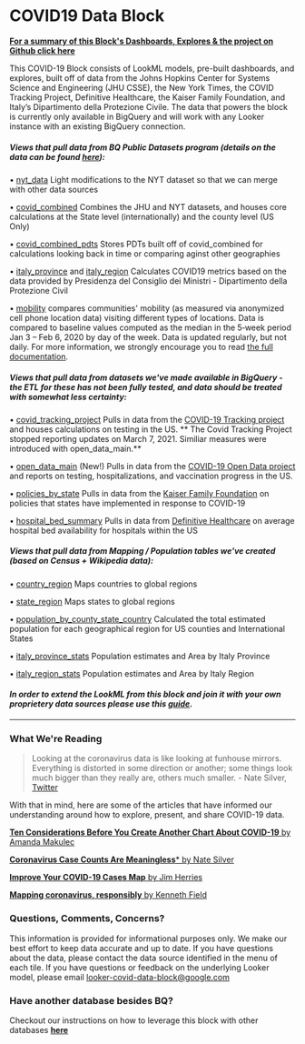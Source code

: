 # COVID19 Data Block

**[For a summary of this Block's Dashboards, Explores & the project on Github click here](https://covid19response.cloud.looker.com/embed/dashboards-next/51)**

  This COVID-19 Block consists of LookML models, pre-built dashboards, and explores, built off of data from the Johns Hopkins Center for Systems Science and Engineering (JHU CSSE), the New York Times, the COVID Tracking Project, Definitive Healthcare, the Kaiser Family Foundation, and Italy’s Dipartimento della Protezione Civile. The data that powers the block is currently only available in BigQuery and will work with any Looker instance with an existing BigQuery connection.


##### *Views that pull data from BQ Public Datasets program (details on the data can be found [here](https://cloud.google.com/blog/products/data-analytics/free-public-datasets-for-covid19)):*


• [nyt_data](/projects/covid/files/covid_block/nyt_data.view.lkml) Light modifications to the NYT dataset so that we can merge with other data sources

• [covid_combined](/projects/covid/files/covid_block/covid_combined.view.lkml) Combines the JHU and NYT datasets, and houses core calculations at the State level (internationally) and the county level (US Only)

• [covid_combined_pdts](/projects/covid/files/covid_block/covid_combined_pdts.view.lkml) Stores PDTs built off of covid_combined for calculations looking back in time or comparing aginst other geographies

• [italy_province](/projects/covid/files/covid_block/italy_province.view.lkml) and [italy_region](/projects/covid/files/covid_block/italy_regions.view.lkml) Calculates COVID19 metrics based on the data provided by Presidenza del Consiglio dei Ministri - Dipartimento della Protezione Civil

• [mobility](/projects/data-block-covid19/files/covid_block/mobility.view.lkml) compares communities' mobility (as measured via anonymized cell phone location data) visiting different types of locations. Data is compared to baseline values computed as the median in the 5‑week period Jan 3 – Feb 6, 2020 by day of the week. Data is updated regularly, but not daily. For more information, we strongly encourage you to read [the full documentation](https://www.google.com/covid19/mobility/).


##### *Views that pull data from datasets we've made available in BigQuery - the ETL for these has not been fully tested, and data should be treated with somewhat less certainty:*

• [covid_tracking_project](/projects/covid/files/covid_block/covid_tracking_project.view.lkml) Pulls in data from the [COVID-19 Tracking project](https://github.com/COVID19Tracking/covid-tracking-data/blob/master/data/states_daily_4pm_et.csv  ) and houses calculations on testing in the US. ** The Covid Tracking Project stopped reporting updates on March 7, 2021. Similiar measures were introduced with open_data_main.**

• [open_data_main](/projects/covid/files/covid_block/open_data_main.view.lkml) (New!) Pulls in data from the [COVID-19 Open Data project](https://github.com/GoogleCloudPlatform/covid-19-open-data) and reports on testing, hospitalizations, and vaccination progress in the US.

• [policies_by_state](/projects/covid/files/covid_block/policies_by_state.view.lkml) Pulls in data from the [Kaiser Family Foundation](https://s3-us-west-1.amazonaws.com/starschema.covid/) on policies that states have implemented in response to COVID-19

• [hospital_bed_summary](/projects/covid/files/covid_block/hospital_bed_summary.view.lkml) Pulls in data from [Definitive Healthcare](https://opendata.arcgis.com/datasets/1044bb19da8d4dbfb6a96eb1b4ebf629_0.csv) on average hospital bed availability for hospitals within the US


##### *Views that pull data from Mapping / Population tables we've created (based on Census + Wikipedia data):*

• [country_region](/projects/covid/files/covid_block/country_region.view.lkml) Maps countries to global regions

• [state_region](/projects/covid/files/covid_block/state_region.view.lkml) Maps states to global regions

• [population_by_county_state_country](/projects/covid/files/covid_block/population_by_county_state_country.view.lkml) Calculated the total estimated population for each geographical region for US counties and International States

• [italy_province_stats](/projects/covid/files/covid_block/italy_province_stats.view.lkml) Population estimates and Area by Italy Province

• [italy_region_stats](/projects/covid/files/covid_block/italy_region_stats.view.lkml) Population estimates and Area by Italy Region


#### *In order to extend the LookML from this block and join it with your own proprietery data sources please use this [guide](https://docs.looker.com/data-modeling/marketplace/customize-blocks).*

---------


### What We're Reading
> Looking at the coronavirus data is like looking at funhouse mirrors. Everything is distorted in some direction or another; some things look much bigger than they really are, others much smaller. - Nate Silver, [Twitter](https://twitter.com/NateSilver538/status/1241064789738217473?s=20)

With that in mind, here are some of the articles that have informed our understanding around how to explore, present, and share COVID-19 data.

[**Ten Considerations Before You Create Another Chart About COVID-19** by Amanda Makulec](https://medium.com/nightingale/ten-considerations-before-you-create-another-chart-about-covid-19-27d3bd691be8)

[**Coronavirus Case Counts Are Meaningless*** by Nate Silver](https://fivethirtyeight.com/features/coronavirus-case-counts-are-meaningless/)

[**Improve Your COVID-19 Cases Map** by Jim Herries](https://storymaps.arcgis.com/stories/1cbce9094e88438fa75148cb35f99caf)

[**Mapping coronavirus, responsibly** by Kenneth Field](https://www.esri.com/arcgis-blog/products/product/mapping/mapping-coronavirus-responsibly/)

### Questions, Comments, Concerns?
This information is provided for informational purposes only.
We make our best effort to keep data accurate and up to date. If you have questions about the data, please contact the data source identified in the menu of each tile. If you have questions or feedback on the underlying Looker model, please email looker-covid-data-block@google.com

### Have another database besides BQ?
Checkout our instructions on how to leverage this block with other databases [**here**](/other_dialects.md)
